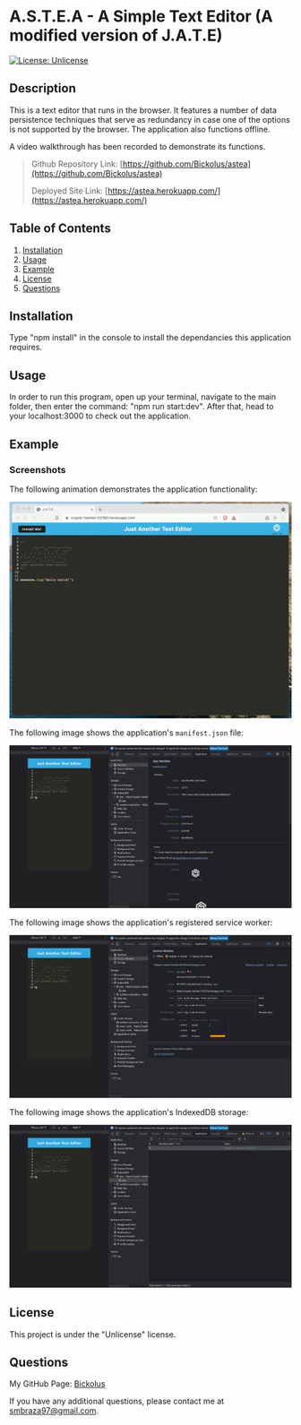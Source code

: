 # A.S.T.E.A - A Simple Text Editor (A modified version of J.A.T.E)

[![License: Unlicense](https://img.shields.io/badge/license-Unlicense-blue.svg)](http://unlicense.org/)

## Description

This is a text editor that runs in the browser. It features a number of data persistence techniques that serve as redundancy in case one of the options is not supported by the browser. The application also functions offline.

A video walkthrough has been recorded to demonstrate its functions. 

> Github Repository Link: [https://github.com/Bickolus/astea](https://github.com/Bickolus/astea)
>
> Deployed Site Link: [https://astea.herokuapp.com/](https://astea.herokuapp.com/)

## Table of Contents

1. [Installation](#installation)
2. [Usage](#usage)
3. [Example](#example)
4. [License](#license)
5. [Questions](#questions)

## Installation

Type "npm install" in the console to install the dependancies this application requires.

## Usage

In order to run this program, open up your terminal, navigate to the main folder, then enter the command: "npm run start:dev". After that, head to your localhost:3000 to check out the application. 

## Example

### Screenshots

The following animation demonstrates the application functionality:

![Demonstration of the finished Unit 19 Homework being used in the browser and then installed.](./repo-images/00-demo.gif)

The following image shows the application's `manifest.json` file:

![Demonstration of the finished Unit 19 Homework with a manifest file in the browser.](./repo-images/01-manifest.png)

The following image shows the application's registered service worker:

![Demonstration of the finished Unit 19 Homework with a registered service worker in the browser.](./repo-images/02-service-worker.png)

The following image shows the application's IndexedDB storage:

![Demonstration of the finished Unit 19 Homework with a IndexedDB storage named 'jate' in the browser.](./repo-images/03-idb-storage.png)

## License

This project is under the "Unlicense" license.

## Questions

My GitHub Page: [Bickolus](https://github.com/Bickolus)

If you have any additional questions, please contact me at smbraza97@gmail.com.
